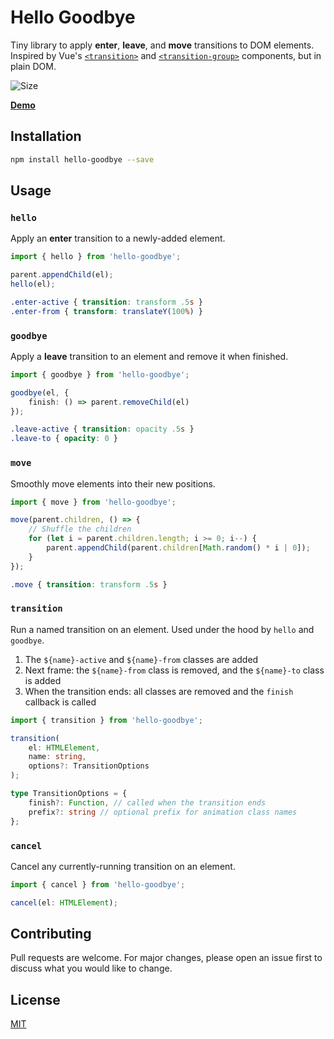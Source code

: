 # Hello Goodbye

Tiny library to apply **enter**, **leave**, and **move** transitions to DOM elements. Inspired by Vue's [`<transition>`](https://v3.vuejs.org/guide/transitions-enterleave.html) and [`<transition-group>`](https://v3.vuejs.org/guide/transitions-list.html#list-transitions) components, but in plain DOM.

![Size](https://img.shields.io/bundlephobia/minzip/hello-goodbye)

[**Demo**](https://tobyzerner.github.io/hello-goodbye/demo.html)

## Installation

```sh
npm install hello-goodbye --save
```

## Usage

### `hello`

Apply an **enter** transition to a newly-added element.

```ts
import { hello } from 'hello-goodbye';

parent.appendChild(el);
hello(el);
```

```css
.enter-active { transition: transform .5s }
.enter-from { transform: translateY(100%) }
```

### `goodbye`

Apply a **leave** transition to an element and remove it when finished.

```ts
import { goodbye } from 'hello-goodbye';

goodbye(el, {
    finish: () => parent.removeChild(el)
});
```

```css
.leave-active { transition: opacity .5s }
.leave-to { opacity: 0 }
```

### `move`

Smoothly move elements into their new positions.

```ts
import { move } from 'hello-goodbye';

move(parent.children, () => {
    // Shuffle the children
    for (let i = parent.children.length; i >= 0; i--) {
        parent.appendChild(parent.children[Math.random() * i | 0]);
    }
});
```

```css
.move { transition: transform .5s }
```

### `transition`

Run a named transition on an element. Used under the hood by `hello` and `goodbye`.

1. The `${name}-active` and `${name}-from` classes are added
2. Next frame: the `${name}-from` class is removed, and the `${name}-to` class is added
3. When the transition ends: all classes are removed and the `finish` callback is called

```ts
import { transition } from 'hello-goodbye';

transition(
    el: HTMLElement,
    name: string,
    options?: TransitionOptions
);

type TransitionOptions = {
    finish?: Function, // called when the transition ends
    prefix?: string // optional prefix for animation class names
};
```

### `cancel`

Cancel any currently-running transition on an element.

```ts
import { cancel } from 'hello-goodbye';

cancel(el: HTMLElement);
```

## Contributing

Pull requests are welcome. For major changes, please open an issue first to discuss what you would like to change.

## License

[MIT](LICENSE)
